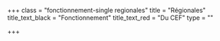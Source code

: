 +++
class = "fonctionnement-single regionales"
title = "Régionales"
title_text_black = "Fonctionnement"
title_text_red = "Du CEF"
type = ""

+++
